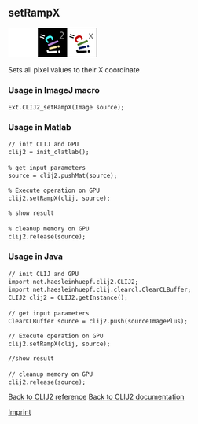 ## setRampX
<img src="images/mini_empty_logo.png"/><img src="images/mini_clij2_logo.png"/><img src="images/mini_clijx_logo.png"/>

Sets all pixel values to their X coordinate

### Usage in ImageJ macro
```
Ext.CLIJ2_setRampX(Image source);
```


### Usage in Matlab
```
// init CLIJ and GPU
clij2 = init_clatlab();

% get input parameters
source = clij2.pushMat(source);
```

```
% Execute operation on GPU
clij2.setRampX(clij, source);
```

```
% show result

% cleanup memory on GPU
clij2.release(source);
```


### Usage in Java
```
// init CLIJ and GPU
import net.haesleinhuepf.clij2.CLIJ2;
import net.haesleinhuepf.clij.clearcl.ClearCLBuffer;
CLIJ2 clij2 = CLIJ2.getInstance();

// get input parameters
ClearCLBuffer source = clij2.push(sourceImagePlus);
```

```
// Execute operation on GPU
clij2.setRampX(clij, source);
```

```
//show result

// cleanup memory on GPU
clij2.release(source);
```


[Back to CLIJ2 reference](https://clij.github.io/clij2-docs/reference)
[Back to CLIJ2 documentation](https://clij.github.io/clij2-docs)

[Imprint](https://clij.github.io/imprint)

